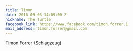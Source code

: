 ```yaml
---
title: Timon
date: 2016-09-03 14:09:00 Z
nickname: The Turtle
facebook_link: https://www.facebook.com/timon.forrer.1
mail_address: timon.forrer@gmail.com
---
```


Timon Forrer (Schlagzeug)